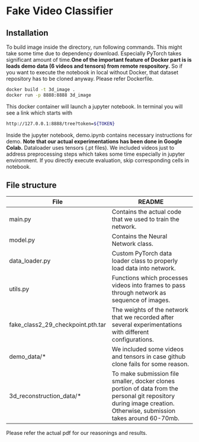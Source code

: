 # Fake Video Classifier
## Installation

To build image inside the directory, run following commands. This might take some time due to dependency download. Especially PyTorch takes significant amount of time.**One of the important feature of Docker part is is loads demo data (6 videos and tensors) from remote respository.** So if you want to execute the notebook in local without Docker, that dataset repository has to be cloned anyway. Please refer Dockerfile.

```sh
docker build -t 3d_image .
docker run -p 8888:8888 3d_image
```
This docker container will launch a jupyter notebook. In terminal you will see a link which starts with
```sh
http://127.0.0.1:8888/tree?token=${TOKEN}
```
Inside the jupyter notebook, demo.ipynb contains necessary instructions for demo. **Note that our actual experimentations has been done in Google Colab.**
Dataloader uses tensors (.pt files). We included videos just to address preprocessing steps which takes some time especially in jupyter environment. If you directly execute evaluation, skip corresponding cells in notebook. 
## File structure

| File | README |
| ------ | ------ |
| main.py | Contains the actual code that we used to train the network.|
| model.py | Contains the Neural Network class. |
| data_loader.py| Custom PyTorch data loader class to properly load data into network.|
| utils.py | Functions which processes videos into frames to pass through network as sequence of images. |
| fake_class2_29_checkpoint.pth.tar | The weights of the network that we recorded after several experimentations with different configurations.|
| demo_data/* | We included some videos and tensors in case github clone fails for some reason. |
| 3d_reconstruction_data/* | To make submission file smaller, docker clones portion of data from the personal git repository during image creation. Otherwise, submission takes around 60-70mb.  |

Please refer the actual pdf for our reasonings and results.